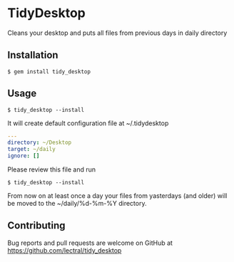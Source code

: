 # TidyDesktop
Cleans your desktop and puts all files from previous days in daily directory 
## Installation

    $ gem install tidy_desktop

## Usage
    $ tidy_desktop --install
It will create default configuration file at ~/.tidydesktop
```yaml
---
directory: ~/Desktop
target: ~/daily
ignore: []
```
Please review this file and run 

    $ tidy_desktop --install
    
From now on at least once a day your files from yasterdays (and older) will be moved to the ~/daily/%d-%m-%Y directory.
## Contributing

Bug reports and pull requests are welcome on GitHub at https://github.com/lectral/tidy_desktop
